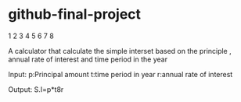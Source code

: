 # github-final-project
1
2
3
4
5
6
7
8

A calculator that calculate the simple interset based on the principle , annual rate of interest and time period in the year

Input:
p:Principal amount
t:time period in year
r:annual rate of interest

Output:
S.I=p*t8r
